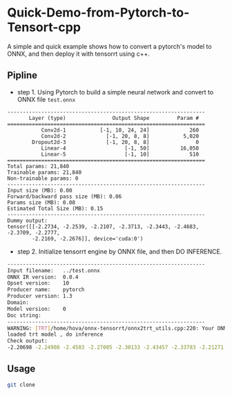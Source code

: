 # Quick-Demo-from-Pytorch-to-Tensort-cpp

 A simple and quick example shows how to convert a pytorch's model to ONNX, and then deploy it with tensorrt using c++.

## Pipline
 - step 1. Using Pytorch to build a simple neural network and convert to ONNX file `test.onnx`
 ```
 ----------------------------------------------------------------
        Layer (type)               Output Shape         Param #
================================================================
            Conv2d-1           [-1, 10, 24, 24]             260
            Conv2d-2             [-1, 20, 8, 8]           5,020
         Dropout2d-3             [-1, 20, 8, 8]               0
            Linear-4                   [-1, 50]          16,050
            Linear-5                   [-1, 10]             510
================================================================
Total params: 21,840
Trainable params: 21,840
Non-trainable params: 0
----------------------------------------------------------------
Input size (MB): 0.00
Forward/backward pass size (MB): 0.06
Params size (MB): 0.08
Estimated Total Size (MB): 0.15
----------------------------------------------------------------
Dummy output:
tensor([[-2.2734, -2.2539, -2.2107, -2.3713, -2.3443, -2.4683, -2.3709, -2.2777,
         -2.2169, -2.2676]], device='cuda:0')
```

 - step 2. Initialize tensorrt engine by ONNX file, and then DO INFERENCE.
 ```bash
 ----------------------------------------------------------------
Input filename:   ../test.onnx
ONNX IR version:  0.0.4
Opset version:    10
Producer name:    pytorch
Producer version: 1.3
Domain:           
Model version:    0
Doc string:       
----------------------------------------------------------------
WARNING: [TRT]/home/hova/onnx-tensorrt/onnx2trt_utils.cpp:220: Your ONNX model has been generated with INT64 weights, while TensorRT does not natively support INT64. Attempting to cast down to INT32.
loaded trt model , do inference
Check output:
-2.20698 -2.24908 -2.4583 -2.27005 -2.30133 -2.43457 -2.33783 -2.21271 -2.41685 -2.1832
 ```
 
 
 ## Usage
 ```bash
 git clone 
 ```
 
